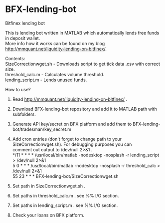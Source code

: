 # BFX-lending-bot
Bitfinex lending bot

This is lending bot written in MATLAB which automatically lends free funds in deposit wallet.  
More info how it works can be found on my blog http://mmquant.net/liquidity-lending-on-bitfinex/.  

Contents:  
SizeCorrectionwget.sh - Downloads script to get tick data .csv with correct size.  
threshold_calc.m - Calculates volume threshold.  
lending_script.m - Lends unused funds.  

How to use?  
1. Read http://mmquant.net/liquidity-lending-on-bitfinex/ .  
2. Download BFX-lending-bot repository and add it to MATLAB path with subfolders.  
3. Generate API key/secret on BFX platform and add them to BFX-lending-bot/tradesman/key_secret.m  
4. Add cron entries (don't forget to change path to your SizeCorrectionwget.sh). For debugging purposes you can  
   comment out output to /dev/null 2>&1 .  
    */11    *       *       *       *       /usr/local/bin/matlab -nodesktop -nosplash -r lending_script > /dev/null 2>&1  
    5       0       *       *       *       /usr/local/bin/matlab -nodesktop -nosplash -r threshold_calc > /dev/null 2>&1  
    55      23      *       *       *       BFX-lending-bot/SizeCorrectionwget.sh  

5. Set path in SizeCorrectionwget.sh .  
6. Set paths in threshold_calc.m . see %% I/O section.  
7. Set paths in lending_script.m . see %% I/O section.  
8. Check your loans on BFX platform.  
